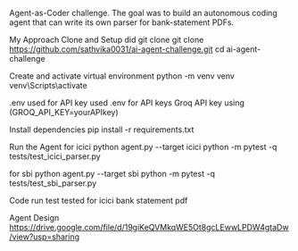 Agent-as-Coder challenge.
The goal was to build an autonomous coding agent that can write its own parser for bank-statement PDFs.

My Approach
Clone and Setup
did git clone git clone https://github.com/sathvika0031/ai-agent-challenge.git cd ai-agent-challenge

Create and activate virtual environment
python -m venv venv venv\Scripts\activate

.env used for API key
used .env for API keys Groq API key using (GROQ_API_KEY=yourAPIkey)

Install dependencies
pip install -r requirements.txt

Run the Agent
for icici python agent.py --target icici python -m pytest -q tests/test_icici_parser.py

for sbi python agent.py --target sbi python -m pytest -q tests/test_sbi_parser.py

Code run test
tested for icici bank statement pdf

Agent Design
https://drive.google.com/file/d/19giKeQVMkqWE5Ot8gcLEwwLPDW4gtaDw/view?usp=sharing  




